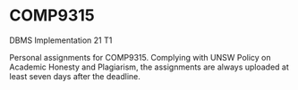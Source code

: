 # COMP9315
DBMS Implementation 21 T1

Personal assignments for COMP9315. Complying with UNSW Policy on Academic Honesty and Plagiarism, the assignments are always uploaded at least seven days after the deadline.
